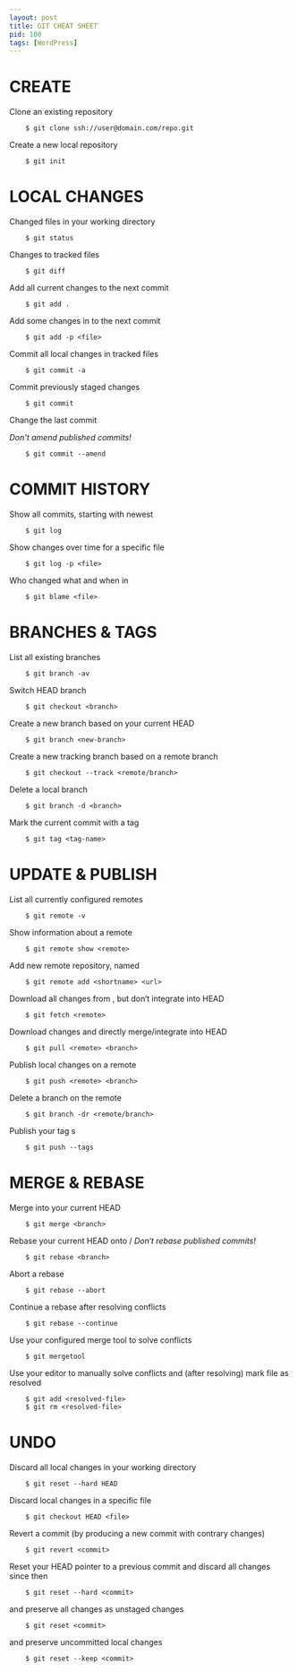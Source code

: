 ```yaml
---
layout: post
title: GIT CHEAT SHEET
pid: 100
tags: [WordPress]
---
```

# CREATE
Clone an existing repository

        $ git clone ssh://user@domain.com/repo.git
  
Create a new local repository

        $ git init
  
# LOCAL CHANGES

Changed files in your working directory

        $ git status
        
Changes to tracked files

        $ git diff
        
Add all current changes to the next commit

        $ git add .
        
Add some changes in <file> to the next commit

        $ git add -p <file>
        
Commit all local changes in tracked files

        $ git commit -a
        
Commit previously staged changes

        $ git commit
        
Change the last commit

*Don't amend published commits\!*

        $ git commit --amend
        
# COMMIT HISTORY

Show all commits, starting with newest

        $ git log
        
Show changes over time for a specific file

        $ git log -p <file>
        
Who changed what and when in <file>

        $ git blame <file>
        
# BRANCHES & TAGS

List all existing branches

        $ git branch -av
        
Switch HEAD branch

        $ git checkout <branch>
        
Create a new branch based
on your current HEAD

        $ git branch <new-branch>
        
Create a new tracking branch based on
a remote branch

        $ git checkout --track <remote/branch>
        
Delete a local branch

        $ git branch -d <branch>
        
Mark the current commit with a tag

        $ git tag <tag-name>
        
# UPDATE & PUBLISH
List all currently configured remotes

        $ git remote -v
        
Show information about a remote

        $ git remote show <remote>
        
Add new remote repository, named <remote>

        $ git remote add <shortname> <url>
        
Download all changes from <remote>,
but don‘t integrate into HEAD

        $ git fetch <remote>
        
Download changes and directly
merge/integrate into HEAD

        $ git pull <remote> <branch>
        
Publish local changes on a remote

        $ git push <remote> <branch>
        
Delete a branch on the remote

        $ git branch -dr <remote/branch>
        
Publish your tag s

        $ git push --tags
        
# MERGE & REBASE
Merge <branch> into your current HEAD

        $ git merge <branch>
        
Rebase your current HEAD onto /<branch/>
*Don‘t rebase published commits!*

        $ git rebase <branch>
        
Abort a rebase

        $ git rebase --abort
        
Continue a rebase after resolving conflicts

        $ git rebase --continue
        
Use your configured merge tool to
solve conflicts

        $ git mergetool
        
Use your editor to manually solve conflicts
and (after resolving) mark file as resolved

        $ git add <resolved-file>
        $ git rm <resolved-file> 
        
# UNDO
Discard all local changes in your working
directory

        $ git reset --hard HEAD
        
Discard local changes in a specific file

        $ git checkout HEAD <file>
        
Revert a commit (by producing a new commit
with contrary changes)

        $ git revert <commit>
        
Reset your HEAD pointer to a previous commit
and discard all changes since then

        $ git reset --hard <commit>
        
and preserve all changes as unstaged changes

        $ git reset <commit>
        
and preserve uncommitted local changes

        $ git reset --keep <commit>
